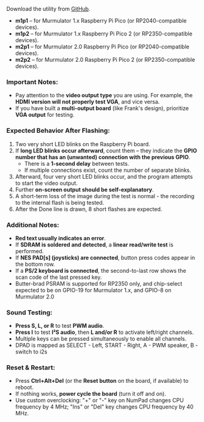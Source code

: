Download the utility from [GitHub](https://github.com/DnCraptor/murmulator-tester/releases).  

- **m1p1** – for Murmulator 1.x Raspberry Pi Pico (or RP2040-compatible devices).  
- **m1p2** – for Murmulator 1.x Raspberry Pi Pico 2 (or RP2350-compatible devices).  
- **m2p1** – for Murmulator 2.0 Raspberry Pi Pico (or RP2040-compatible devices).  
- **m2p2** – for Murmulator 2.0 Raspberry Pi Pico 2 (or RP2350-compatible devices).  

### Important Notes:
- Pay attention to the **video output type** you are using. For example, the **HDMI version will not properly test VGA**, and vice versa.  
- If you have built a **multi-output board** (like Frank's design), prioritize **VGA output** for testing.  

### Expected Behavior After Flashing:
1. Two very short LED blinks on the Raspberry Pi board.  
2. If **long LED blinks occur afterward**, count them – they indicate the **GPIO number that has an (unwanted) connection with the previous GPIO**.  
   - There is a **1-second delay** between tests.  
   - If multiple connections exist, count the number of separate blinks.  
3. Afterward, four very short LED blinks occur, and the program attempts to start the video output.  
4. Further **on-screen output should be self-explanatory**.
5. A short-term loss of the image during the test is normal - the recording to the internal flash is being tested.
6. After the Done line is drawn, 8 short flashes are expected.

### Additional Notes:
- **Red text usually indicates an error**.  
- If **SDRAM is soldered and detected**, a **linear read/write test** is performed.  
- If **NES PAD[s] (joysticks) are connected**, button press codes appear in the bottom row.  
- If a **PS/2 keyboard is connected**, the second-to-last row shows the scan code of the last pressed key.
- Butter-brad PSRAM is supported for RP2350 only, and chip-select expected to be on GPIO-19 for Murmulator 1.x, and GPIO-8 on Murmulator 2.0

### Sound Testing:
- **Press S, L, or R** to test **PWM audio**.  
- **Press I** to test **I²S audio**, then **L and/or R** to activate left/right channels.  
- Multiple keys can be pressed simultaneously to enable all channels.
- DPAD is mapped as SELECT - Left, START - Right, A - PWM speaker, B - switch to i2s

### Reset & Restart:
- Press **Ctrl+Alt+Del** (or the **Reset button** on the board, if available) to reboot.  
- If nothing works, **power cycle the board** (turn it off and on).
- Use custom overclocking: "+" or "-" key on NumPad changes CPU frequency by 4 MHz; "Ins" or "Del" key changes CPU frequency by 40 MHz.
